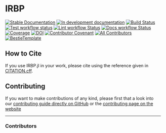 # IRBP

[![Stable Documentation](https://img.shields.io/badge/docs-stable-blue.svg)](https://nathanemac.github.io/IRBP.jl/stable)
[![In development documentation](https://img.shields.io/badge/docs-dev-blue.svg)](https://nathanemac.github.io/IRBP.jl/dev)
[![Build Status](https://github.com/nathanemac/IRBP.jl/workflows/Test/badge.svg)](https://github.com/nathanemac/IRBP.jl/actions)
[![Test workflow status](https://github.com/nathanemac/IRBP.jl/actions/workflows/Test.yml/badge.svg?branch=main)](https://github.com/nathanemac/IRBP.jl/actions/workflows/Test.yml?query=branch%3Amain)
[![Lint workflow Status](https://github.com/nathanemac/IRBP.jl/actions/workflows/Lint.yml/badge.svg?branch=main)](https://github.com/nathanemac/IRBP.jl/actions/workflows/Lint.yml?query=branch%3Amain)
[![Docs workflow Status](https://github.com/nathanemac/IRBP.jl/actions/workflows/Docs.yml/badge.svg?branch=main)](https://github.com/nathanemac/IRBP.jl/actions/workflows/Docs.yml?query=branch%3Amain)
[![Coverage](https://codecov.io/gh/nathanemac/IRBP.jl/branch/main/graph/badge.svg)](https://codecov.io/gh/nathanemac/IRBP.jl)
[![DOI](https://zenodo.org/badge/DOI/FIXME)](https://doi.org/FIXME)
[![Contributor Covenant](https://img.shields.io/badge/Contributor%20Covenant-2.1-4baaaa.svg)](CODE_OF_CONDUCT.md)
[![All Contributors](https://img.shields.io/github/all-contributors/nathanemac/IRBP.jl?labelColor=5e1ec7&color=c0ffee&style=flat-square)](#contributors)
[![BestieTemplate](https://img.shields.io/endpoint?url=https://raw.githubusercontent.com/JuliaBesties/BestieTemplate.jl/main/docs/src/assets/badge.json)](https://github.com/JuliaBesties/BestieTemplate.jl)

## How to Cite

If you use IRBP.jl in your work, please cite using the reference given in [CITATION.cff](https://github.com/nathanemac/IRBP.jl/blob/main/CITATION.cff).

## Contributing

If you want to make contributions of any kind, please first that a look into our [contributing guide directly on GitHub](docs/src/90-contributing.md) or the [contributing page on the website](https://nathanemac.github.io/IRBP.jl/dev/90-contributing/)

---

### Contributors

<!-- ALL-CONTRIBUTORS-LIST:START - Do not remove or modify this section -->
<!-- prettier-ignore-start -->
<!-- markdownlint-disable -->

<!-- markdownlint-restore -->
<!-- prettier-ignore-end -->

<!-- ALL-CONTRIBUTORS-LIST:END -->
